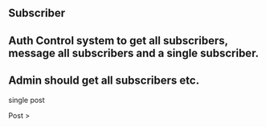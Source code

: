 ## Subscriber
## Auth Control system to get all subscribers, message all subscribers and a single subscriber.
## Admin should get all subscribers etc.


single post

Post > 